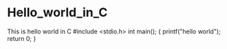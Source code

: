 # Hello_world_in_C
This is hello world in C
#include <stdio.h>
int main(); {
printf("hello world");
return 0;
}
